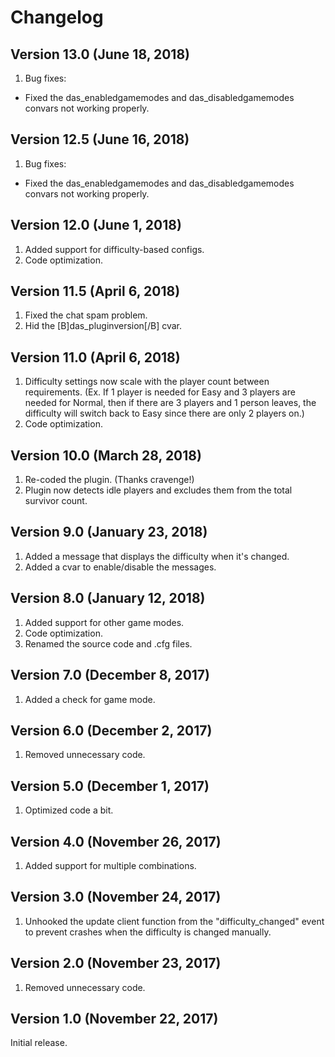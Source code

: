 # Changelog

## Version 13.0 (June 18, 2018)

1. Bug fixes:

- Fixed the das_enabledgamemodes and das_disabledgamemodes convars not working properly.

## Version 12.5 (June 16, 2018)

1. Bug fixes:

- Fixed the das_enabledgamemodes and das_disabledgamemodes convars not working properly.

## Version 12.0 (June 1, 2018)

1. Added support for difficulty-based configs.
2. Code optimization.

## Version 11.5 (April 6, 2018)

1. Fixed the chat spam problem.
2. Hid the [B]das_pluginversion[/B] cvar.

## Version 11.0 (April 6, 2018)

1. Difficulty settings now scale with the player count between requirements. (Ex. If 1 player is needed for Easy and 3 players are needed for Normal, then if there are 3 players and 1 person leaves, the difficulty will switch back to Easy since there are only 2 players on.)
2. Code optimization.

## Version 10.0 (March 28, 2018)

1. Re-coded the plugin. (Thanks cravenge!)
2. Plugin now detects idle players and excludes them from the total survivor count.

## Version 9.0 (January 23, 2018)

1. Added a message that displays the difficulty when it's changed.
2. Added a cvar to enable/disable the messages.

## Version 8.0 (January 12, 2018)

1. Added support for other game modes.
2. Code optimization.
3. Renamed the source code and .cfg files.

## Version 7.0 (December 8, 2017)

1. Added a check for game mode.

## Version 6.0 (December 2, 2017)

1. Removed unnecessary code.

## Version 5.0 (December 1, 2017)

1. Optimized code a bit.

## Version 4.0 (November 26, 2017)

1. Added support for multiple combinations.

## Version 3.0 (November 24, 2017)

1. Unhooked the update client function from the "difficulty_changed" event to prevent crashes when the difficulty is changed manually.

## Version 2.0 (November 23, 2017)

1. Removed unnecessary code.

## Version 1.0 (November 22, 2017)

Initial release.
